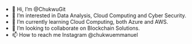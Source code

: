 - 👋 Hi, I’m @ChukwuGit
- 👀 I’m interested in Data Analysis, Cloud Computing and Cyber Security.
- 🌱 I’m currently learning Cloud Computing, both Azure and AWS.
- 💞️ I’m looking to collaborate on Blockchain Solutions.
- 📫 How to reach me Instagram @chukwuemmanuel

<!---
ChukwuGit/ChukwuGit is a ✨ special ✨ repository because its `README.md` (this file) appears on your GitHub profile.
You can click the Preview link to take a look at your changes.
--->
